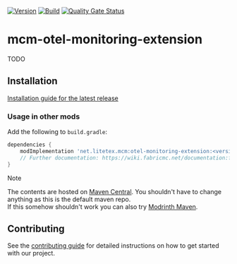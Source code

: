 <!-- modrinth_exclude.start -->

[![Version](https://img.shields.io/modrinth/v/mcm-otel-monitoring-extension)](https://modrinth.com/mod/mcm-otel-monitoring-extension)
[![Build](https://img.shields.io/github/actions/workflow/status/litetex-oss/mcm-otel-monitoring-extension/check-build.yml?branch=dev)](https://github.com/litetex-oss/mcm-otel-monitoring-extension/actions/workflows/check-build.yml?query=branch%3Adev)
[![Quality Gate Status](https://sonarcloud.io/api/project_badges/measure?project=litetex-oss_mcm-otel-monitoring-extension&metric=alert_status)](https://sonarcloud.io/dashboard?id=litetex-oss_mcm-otel-monitoring-extension)

# mcm-otel-monitoring-extension

<!-- modrinth_exclude.end -->

TODO

<!-- modrinth_exclude.start -->

## Installation
[Installation guide for the latest release](https://github.com/litetex-oss/mcm-otel-monitoring-extension/releases/latest#Installation)

### Usage in other mods

Add the following to ``build.gradle``:
```groovy
dependencies {
    modImplementation 'net.litetex.mcm:otel-monitoring-extension:<version>'
    // Further documentation: https://wiki.fabricmc.net/documentation:fabric_loom
}
```

> [!NOTE]
> The contents are hosted on [Maven Central](https://repo.maven.apache.org/maven2/net/litetex/mcm/). You shouldn't have to change anything as this is the default maven repo.<br/>
> If this somehow shouldn't work you can also try [Modrinth Maven](https://support.modrinth.com/en/articles/8801191-modrinth-maven).

## Contributing
See the [contributing guide](./CONTRIBUTING.md) for detailed instructions on how to get started with our project.

<!-- modrinth_exclude.end -->
